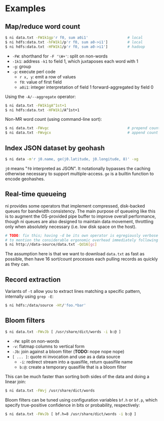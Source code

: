 # Examples
## Map/reduce word count
```sh
$ ni data.txt -FW1k1gp'r f0, sum a0i1'                  # local
$ ni hdfs:data.txt -hFW1k1/p'r f0, sum a0->i1']         # local
$ ni hdfs:data.txt -HFW1k1/p'r f0, sum a0->i1']         # hadoop
```

- `-FW`: shorthand for `-F '\W+'`: split on non-words
- `-1k1`: address `-k1` to field 1, which juxtaposes each word with 1
- `-g`: group
- `-p`: execute perl code
    - `r x, y`: emit a row of values
    - `f0`: value of first field
    - `a0i1`: integer interpretation of field 1 forward-aggregated by field 0

Using the `-A/--aggregate` operator:

```sh
$ ni data.txt -FW1k1gA^1st+1
$ ni hdfs:data.txt -HFW1k1/A^1st+1
```

Non-MR word count (using command-line sort):

```sh
$ ni data.txt -FWvgc                                    # prepend count
$ ni data.txt -FWvgcx                                   # append count
```

## Index JSON dataset by geohash
```sh
$ ni data -m'r j0.name, ge(j0.latitude, j0.longitude, 8)' -xg
```

`j0` means "`f0` interpreted as JSON". It notationally bypasses the caching
otherwise necessary to support multiple-access. `ge` is a builtin function to
encode geohashes.

## Real-time queueing
ni provides some operators that implement compressed, disk-backed queues for
bandwidth consistency. The main purpose of queueing like this is to augment the
OS-provided pipe buffer to improve overall performance, though ni queues are
also designed to maintain data movement, throttling only when absolutely
necessary (i.e. low disk space on the host).

```sh
# TODO: fix this; having -d be its own operator is egregiously verbose -- not
# to mention the considerable ergonomic overhead immediately following a Q.
$ ni http://data-source/data.txt -Qd16[gc]
```

The assumption here is that we want to download `data.txt` as fast as possible,
then have 16 sort/count processes each pulling records as quickly as they can.

## Record extraction
Variants of `-t` allow you to extract lines matching a specific pattern,
internally using `grep -E`:

```sh
$ ni hdfs:/data/source -Ht/'foo.*bar'
```

## Bloom filters
```sh
$ ni data.txt -FWvJb [ /usr/share/dict/words -i b:@ ]
```

- `-FW`: split on non-words
- `-v`: flatmap columns to vertical form
- `-Jb`: join against a bloom filter (**TODO:** nope nope nope)
- `[ ... ]`: quote ni invocation and use as a data source
    - `-i`: redirect stream into a quasifile, return quasifile name
    - `b:@`: create a temporary quasifile that is a bloom filter

This can be much faster than sorting both sides of the data and doing a linear
join:

```sh
$ ni data.txt -FWvj /usr/share/dict/words
```

Bloom filters can be tuned using configuration variables `bf.h` or `bf.p`,
which specify true-positive confidence in bits or probability, respectively:

```sh
$ ni data.txt -FWvJb [ bf.h=8 /usr/share/dict/words -i b:@ ]
```

